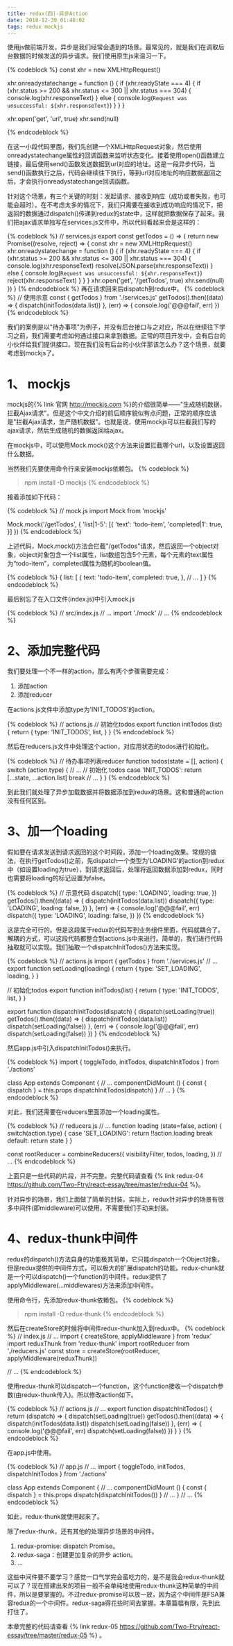 ```yaml
---
title: redux(四)-异步Action
date: 2018-12-30 01:48:02
tags: redux mockjs
---
```


使用js做前端开发，异步是我们经常会遇到的场景。最常见的，就是我们在调取后台数据的时候发送的异步请求。我们使用原生js来温习一下。

{% codeblock %}
const xhr = new XMLHttpRequest()

xhr.onreadystatechange = function () {
    if (xhr.readyState === 4) {
        if (xhr.status >= 200 && xhr.status <= 300 || xhr.status === 304) {
            console.log(xhr.responseText)
        } else {
            console.log(`Request was unsuccessful: ${xhr.responseText}`)
        }
    }
}

xhr.open('get', 'url', true)
xhr.send(null)

{% endcodeblock %}

在这一小段代码里面，我们先创建一个XMLHttpRequest对象，然后使用onreadystatechange属性的回调函数来监听状态变化。接着使用open()函数建立链接，最后使用send()函数发送数据到url对应的地址。这是一段异步代码，当send()函数执行之后，代码会继续往下执行，等到url对应地址的响应数据返回之后，才会执行onreadystatechange回调函数。

针对这个场景，有三个关键的时刻：发起请求、接收到响应（成功或者失败，也可能会超时）。在不考虑太多的情况下，我们只需要在接收到成功响应的情况下，把返回的数据通过dispatch()传递到redux的state中，这样就把数据保存了起来。我们把ajax请求单独写在services.js文件中，所以代码看起来会是这样的：

{% codeblock %}
// services.js
export const getTodos = () => {
    return new Promise((resolve, reject) => {
        const xhr = new XMLHttpRequest()
        xhr.onreadystatechange = function () {
            if (xhr.readyState === 4) {
                if (xhr.status >= 200 && xhr.status <= 300 || xhr.status === 304) {
                    console.log(xhr.responseText)
                    resolve(JSON.parse(xhr.responseText))
                } else {
                    console.log(`Request was unsuccessful: ${xhr.responseText}`)
                    reject(xhr.responseText)
                }
            }
        }
        xhr.open('get', '/getTodos', true)
        xhr.send(null)
    })
}
{% endcodeblock %}
再在请求回来后dispatch到redux中。
{% codeblock %}
// 使用示意
const { getTodos } from './services.js'
getTodos().then((data) => {
    dispatch(initTodos(data.list))
}, (err) => {
    console.log('@@@fail', err)
})
{% endcodeblock %}

我们的案例是以"待办事项"为例子，并没有后台接口与之对应，所以在继续往下学习之前，我们需要考虑如何通过接口来拿到数据。正常的项目开发中，会有后台的小伙伴给我们提供接口。现在我们没有后台的小伙伴那该怎么办？这个场景，就要考虑到mockjs了。

# 1、 mockjs

mockjs的{% link 官网 http://mockjs.com %}的介绍很简单——"生成随机数据，拦截Ajax请求"。但是这个中文介绍的前后顺序貌似有点问题，正常的顺序应该是"拦截Ajax请求，生产随机数据"。也就是说，使用mockjs可以拦截我们写的ajax请求，然后生成随机的数据返回给ajax。

在mockjs中，可以使用Mock.mock()这个方法来设置拦截哪个url，以及设置返回什么数据。

当然我们先要使用命令行来安装mockjs依赖包。
{% codeblock %}
> npm install -D mockjs
{% endcodeblock %}

接着添加如下代码：

{% codeblock %}
// mock.js
import Mock from 'mockjs'

Mock.mock('/getTodos', {
    'list|1-5': [{
        'text': 'todo-item',
        'completed|1': true,
    }]
})
{% endcodeblock %}

上述代码，Mock.mock()方法会拦截"/getTodos"请求，然后返回一个object对象，object对象包含一个list属性，list数组包含5个元素，每个元素的text属性为“todo-item”，completed属性为随机的boolean值。

{% codeblock %}
{
    list: [
        {
            text: 'todo-item',
            completed: true,
        },
        // ...
    ]
}
{% endcodeblock %}

最后别忘了在入口文件(index.js)中引入mock.js

{% codeblock %}
// src/index.js
// ...
import './mock'
// ...
{% endcodeblock %}

# 2、添加完整代码

我们要处理一个不一样的action，那么有两个步骤需要完成：

1. 添加action
2. 添加reducer

在actions.js文件中添加type为'INIT_TODOS'的action。

{% codeblock %}
// actions.js
// 初始化todos
export function initTodos (list) {
  return {
    type: 'INIT_TODOS',
    list,
  }
}
{% endcodeblock %}

然后在reducers.js文件中处理这个action，对应用状态的todos进行初始化。

{% codeblock %}
// 待办事项列表reducer
function todos(state = [], action) {
    switch (action.type) {
        // ...
        // 初始化 todos
        case 'INIT_TODOS':
            return [...state, ...action.list]
        break
        // ...
    }
}
{% endcodeblock %}

到此我们就处理了异步加载数据并将数据添加到redux的场景。这和普通的action没有任何区别。

# 3、加一个loading

假如要在请求发送到请求返回的这个时间段，添加一个loading效果。常规的做法，在执行getTodos()之前，先dispatch一个类型为'LOADING'的action到redux中（如设置loading为true），到请求返回后，处理将返回数据添加到redux，同时也需要将loading的标记设置为false。

{% codeblock %}
// 示意代码
dispatch({
    type: 'LOADING',
    loading: true,
})
getTodos().then((data) => {
    dispatch(initTodos(data.list))
    dispatch({
        type: 'LOADING',
        loading: false,
    })
}, (err) => {
    console.log('@@@fail', err)
    dispatch({
        type: 'LOADING',
        loading: false,
    })
})
{% endcodeblock %}

这是完全可行的。但是这段属于redux的代码写到业务组件里面，代码就耦合了。解耦的方式，可以这段代码都整合到actions.js中来进行。简单的，我们进行代码抽取就可以实现。我们抽取一个dispatchInitTodos()方法来实现。

{% codeblock %}
// actions.js
import { getTodos } from './services.js'
// ...
export function setLoading(loading) {
  return {
    type: 'SET_LOADING',
    loading,
  }
}

// 初始化todos
export function initTodos(list) {
  return {
    type: 'INIT_TODOS',
    list,
  }
}

export function dispatchInitTodos(dispatch) {
  dispatch(setLoading(true))
  getTodos().then((data) => {
    dispatch(initTodos(data.list))
    dispatch(setLoading(false))
  }, (err) => {
    console.log('@@@fail', err)
    dispatch(setLoading(false))
  })
}
{% endcodeblock %}

然后app.js中引入dispatchInitTodos()来执行。

{% codeblock %}
import { toggleTodo, initTodos, dispatchInitTodos } from './actions'

class App extends Component {
    // ...
    componentDidMount () {
        const { dispatch } = this.props
        dispatchInitTodos(dispatch)
    }
    // ...
}
{% endcodeblock %}

对此，我们还需要在reducers里面添加一个loading属性。

{% codeblock %}
// reducers.js
// ...
function loading (state=false, action) {
    switch(action.type) {
        case 'SET_LOADING':
            return !!action.loading
        break
        default:
            return state
    }
}

const rootReducer = combineReducers({
    visibilityFilter,
    todos,
    loading,
})
// ...
{% endcodeblock %}

上面只是一些代码的片段，并不完整。完整代码请查看 {% link redux-04 https://github.com/Two-Ftry/react-essay/tree/master/redux-04 %}。

针对异步的场景，我们上面做了简单的封装。实际上，redux针对异步的场景有很多中间件(即middleware)可以使用，不需要我们手动来封装。

# 4、redux-thunk中间件

redux的dispatch()方法自身的功能极其简单，它只能dispatch一个Object对象。但是redux提供的中间件方式，可以极大的扩展dispatch的功能。redux-chunk就是一个可以dispatch()一个function的中间件。redux提供了applyMiddleware(...middlewares)方法来添加中间件。

使用命令行，先添加redux-thunk依赖包。
{% codeblock %}
> npm install -D redux-thunk
{% endcodeblock %}

然后在createStore的时候将中间件redux-thunk加入到redux中。
{% codeblock %}
// index.js
// ...
import { createStore, applyMiddleware } from 'redux'
import reduxThunk from 'redux-thunk'
import rootReducer from './reducers.js'
const store = createStore(rootReducer, applyMiddleware(reduxThunk))

// ...
{% endcodeblock %}

使用redux-thunk可以dispatch一个function，这个function接收一个dispatch参数(由redux-thunk传入)。所以修改action如下。

{% codeblock %}
// actions.js
// ...
export function dispatchInitTodos() {
  return (dispatch) => {
    dispatch(setLoading(true))
    getTodos().then((data) => {
      dispatch(initTodos(data.list))
      dispatch(setLoading(false))
    }, (err) => {
      console.log('@@@fail', err)
      dispatch(setLoading(false))
    })
  }
}
{% endcodeblock %}

在app.js中使用。

{% codeblock %}
// app.js
// ...
import { toggleTodo, initTodos, dispatchInitTodos } from './actions'

class App extends Component {
    // ...
    componentDidMount () {
        const { dispatch } = this.props
        dispatch(dispatchInitTodos())
    }
    // ...
}
// ...
{% endcodeblock %}

如此，redux-thunk就使用起来了。

除了redux-thunk，还有其他的处理异步场景的中间件。

1. redux-promise:  dispatch Promise。
2. redux-saga：创建更加复杂的异步 action。
3. ...

这些中间件要不要学习？感觉一口气学完会蛮吃力的，是不是我会redux-thunk就可以了？现在搭建出来的项目一般不会单纯地使用redux-thunk这种简单的中间件，所以是要掌握的。不过redux-promise可以放一放，因为这个中间件是FSA兼容redux的一个中间件。redux-saga得花些时间去掌握。本章篇幅有限，先到此打住了。

本章完整的代码请查看 {% link redux-05 https://github.com/Two-Ftry/react-essay/tree/master/redux-05 %} 。
